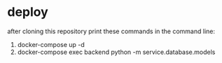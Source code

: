 # deploy

after cloning this repository print these commands in the command line:
1. docker-compose up -d
2. docker-compose exec backend python -m service.database.models